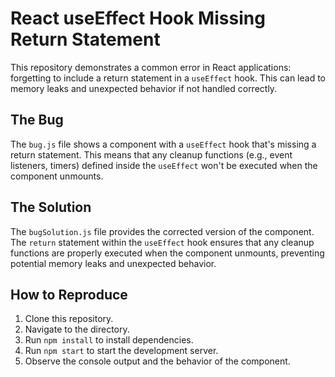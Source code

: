 # React useEffect Hook Missing Return Statement

This repository demonstrates a common error in React applications: forgetting to include a return statement in a `useEffect` hook.  This can lead to memory leaks and unexpected behavior if not handled correctly.

## The Bug

The `bug.js` file shows a component with a `useEffect` hook that's missing a return statement.  This means that any cleanup functions (e.g., event listeners, timers) defined inside the `useEffect` won't be executed when the component unmounts.

## The Solution

The `bugSolution.js` file provides the corrected version of the component.  The `return` statement within the `useEffect` hook ensures that any cleanup functions are properly executed when the component unmounts, preventing potential memory leaks and unexpected behavior.

## How to Reproduce

1. Clone this repository.
2. Navigate to the directory.
3. Run `npm install` to install dependencies.
4. Run `npm start` to start the development server.
5. Observe the console output and the behavior of the component.